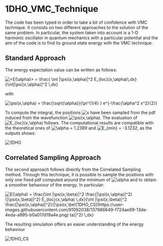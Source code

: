 # 1DHO_VMC_Technique
The code has been typed in order to take a bit of confidence with VMC technique. It consists on two different approaches to the solution of the same problem.
In particular, the system taken into account is a 1-D harmonic oscillator in quantum mechanics with a particular potential and the aim of the code is to find its ground state energy with the VMC technique.
## Standard Approach
The energy expectation value can be written as follows:

<img src="https://latex.codecogs.com/svg.image?<E(\alpha)>&space;=&space;\frac{&space;\int&space;|\psi(x,\alpha)|^2&space;E_{loc}(x,\alpha)\,dx}{\int|\psi(x,\alpha)|^2&space;\,dx}" title="<E(\alpha)> = \frac{ \int |\psi(x,\alpha)|^2 E_{loc}(x,\alpha)\,dx}{\int|\psi(x,\alpha)|^2 \,dx}" />

with 

<img src="https://latex.codecogs.com/svg.image?\psi(x,\alpha)&space;=&space;\frac{\sqrt{\alpha}}{\pi^{1/4}&space;}&space;e^{-\frac{\alpha^2&space;x^2}{2}}" title="\psi(x,\alpha) = \frac{\sqrt{\alpha}}{\pi^{1/4} } e^{-\frac{\alpha^2 x^2}{2}}" />

To compute the integral, the positions <img src="https://latex.codecogs.com/svg.image?x" title="x" /> have been sampled from the pdf induced from the wavefunction <img src="https://latex.codecogs.com/svg.image?\psi(x,\alpha)" title="\psi(x,\alpha)" />. The evaluation of <img src="https://latex.codecogs.com/svg.image?E_{loc}(x,\alpha)" title="E_{loc}(x,\alpha)" /> follows.
The computational results are compatible with the theoretical ones of <img src="https://latex.codecogs.com/svg.image?\alpha&space;=&space;1.2389" title="\alpha = 1.2389" /> and <img src="https://latex.codecogs.com/svg.image?E_{min}&space;=&space;-3.1232" title="E_{min} = -3.1232" />, as the outputs shows:

![1DHO](https://user-images.githubusercontent.com/91092038/137986940-73654c9a-81b7-45c4-b3a1-4a07edc81905.png)


## Correlated Sampling Approach 
The second approach follows directly from the Correlated Sampling method. Through this technique, it is possible to sample the positions with only one fixed pdf computed around the minimum of <img src="https://latex.codecogs.com/svg.image?\alpha" title="\alpha" /> and to obtain a smoother behaviour of the energy. 
In particular:

<img src="https://latex.codecogs.com/svg.image?E(\alpha)&space;&space;=&space;\frac{\int&space;|\psi(x,\beta)|^2&space;\frac{|\psi(x,\alpha)|^2}{|\psi(x,\beta)|^2}&space;E_{loc}(x,\alpha)&space;\,dx}{\int&space;|\psi(x,\beta)|^2&space;\frac{|\psi(x,\alpha)|^2}{|\psi(x,\beta)|^2}&space;\,dx}&space;&space;" title="E(\alpha) = \frac{\int |\psi(x,\beta)|^2 \frac{|\psi(x,\alpha)|^2}{|\psi(x,\beta)|^2} E_{loc}(x,\alpha) \,dx}{\int |\psi(x,\beta)|^2 \frac{|\psi(x,\alpha)|^2}{|\psi(x,\be![1DHO_CS](https://user-images.githubusercontent.com/91092038/137986649-f724ae99-13de-4eda-a895-b0a017d19a4e.png)
ta)|^2} \,dx} " />

The resulting simulation offers an easier understanding of the energy behaviour



![1DHO_CS](https://user-images.githubusercontent.com/91092038/137986842-93c44f6b-2248-4654-9c93-a0aeaaf7c42b.png)

